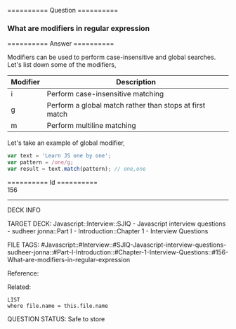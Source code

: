 ========== Question ==========  

### What are modifiers in regular expression  

========== Answer ==========  

Modifiers can be used to perform case-insensitive and global searches. Let's list down some of the modifiers,

| Modifier | Description                                             |
| -------- | ------------------------------------------------------- |
| i        | Perform case-insensitive matching                       |
| g        | Perform a global match rather than stops at first match |
| m        | Perform multiline matching                              |

Let's take an example of global modifier,

```javascript
var text = 'Learn JS one by one';
var pattern = /one/g;
var result = text.match(pattern); // one,one
```

========== Id ==========  
156

---

DECK INFO

TARGET DECK: Javascript::Interview::SJIQ - Javascript interview questions - sudheer jonna::Part I - Introduction::Chapter 1 - Interview Questions

FILE TAGS: #Javascript::#Interview::#SJIQ-Javascript-interview-questions-sudheer-jonna::#Part-I-Introduction::#Chapter-1-Interview-Questions::#156-What-are-modifiers-in-regular-expression

Reference:

Related:

```dataview
LIST
where file.name = this.file.name
```

QUESTION STATUS: Safe to store

